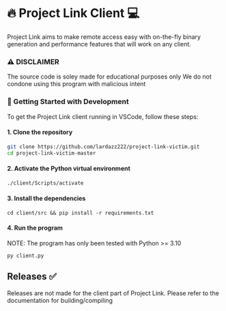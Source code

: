 # 🔥 Project Link Client 💻
Project Link aims to make remote access easy with on-the-fly binary generation and
performance features that will work on any client.

### ⚠️ DISCLAIMER
The source code is soley made for educational purposes only
We do not condone using this program with malicious intent


### 📃 Getting Started with Development
To get the Project Link client running in VSCode, follow these steps:

#### 1. Clone the repository
```bash
git clone https://github.com/lardazz222/project-link-victim.git
cd project-link-victim-master
```

#### 2. Activate the Python virtual environment
```bash
./client/Scripts/activate
```

#### 3. Install the dependencies
```
cd client/src && pip install -r requirements.txt
```

#### 4. Run the program 
NOTE: The program has only been tested with Python >= 3.10
```
py client.py
```


## Releases ✅
Releases are not made for the client part of Project Link. Please refer to the documentation for building/compiling
